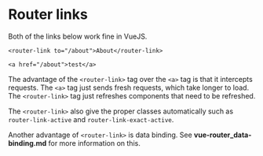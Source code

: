 # Router links

Both of the links below work fine in VueJS.

    <router-link to="/about">About</router-link>

    <a href="/about">test</a>

The advantage of the `<router-link>` tag over the `<a>` tag is that it intercepts requests. The `<a>` tag just sends fresh requests, which take longer to load. The `<router-link>` tag just refreshes components that need to be refreshed.

The `<router-link>` also give the proper classes automatically such as `router-link-active` and `router-link-exact-active`.

Another advantage of `<router-link>` is data binding. See **vue-router_data-binding.md** for more information on this.